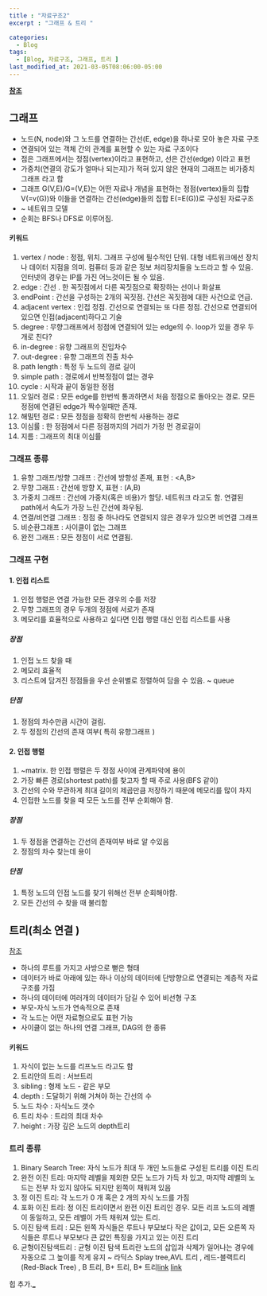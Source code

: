 ```yaml
---
title : "자료구조2"
excerpt : "그래프 & 트리 "

categories:
  - Blog
tags:
  - [Blog, 자료구조, 그래프, 트리 ]
last_modified_at: 2021-03-05T08:06:00-05:00
---
```



[**참조**](https://gmlwjd9405.github.io/2018/08/13/data-structure-graph.html)
## 그래프


* 노드(N, node)와 그 노드를 연결하는 간선(E, edge)을 하나로 모아 놓은 자료 구조
* 연결되어 있는 객체 간의 관계를 표현할 수 있는 자료 구조이다
* 점은 그래프에서는 정점(vertex)이라고 표현하고, 선은 간선(edge) 이라고 표현
* 가중치(연결의 강도가 얼마나 되는지)가 적혀 있지 않은 현재의 그래프는 비가중치 그래프 라고 함
* 그래프 G(V,E)/G=(V,E)는 어떤 자료나 개념을 표현하는 정점(vertex)들의 집합 V(=v(G))와 이들을 연결하는 간선(edge)들의 집합 E(=E(G))로 구성된 자료구조
* ~ 네트워크 모델
* 순회는 BFS나 DFS로 이루어짐. 

#### 키워드

1. vertex / node : 정점, 위치. 그래프 구성에 필수적인 단위. 대형 네트워크에선 장치나 데이터 지점을 의미. 컴퓨터 등과 같은 정보  처리장치들을 노드라고 할 수 있음. 인터넷의 경우는 IP를 가진 어느것이든 될 수 있음. 
2. edge : 간선 . 한 꼭짓점에서 다른 꼭짓점으로 확장하는 선이나 화살표
3. endPoint : 간선을 구성하는 2개의 꼭짓점. 간선은 꼭짓점에 대한 사건으로 언급. 
3. adjacent vertex : 인접 정점. 간선으로 연결되는 또 다른 정점. 간선으로 연결되어 있으면 인접(adjacent)하다고 기술
4. degree : 무향그래프에서 정점에 연결되어 있는 edge의 수. loop가 있을 경우 두개로 친다?
5. in-degree : 유향 그래프의 진입차수
6. out-degree : 유향 그래프의 진출 차수
7. path length : 특정 두 노드의 경로 길이
8. simple path : 경로에서 반복정점이 없는 경우
9. cycle : 시작과 끝이 동일한 정점
10. 오일러 경로 : 모든 edge를 한번씩 통과하면서 처음 정점으로 돌아오는 경로. 모든 정점에 연결된 edge가 짝수일때만 존재.
11. 해밀턴 경로 : 모든 정점을 정확히 한번씩 사용하는 경로
12. 이심률 : 한 정점에서 다른 정점까지의 거리가 가정 먼 경로길이
13. 지름 : 그래프의 최대 이심률

### 그래프 종류 

1. 유향 그래프/방향 그래프 : 간선에 방향성 존재, 표현 : <A,B>
2. 무향 그래프 : 간선에 방향 X, 표현 : (A,B)
3. 가중치 그래프 : 간선에 가중치(혹은 비용)가 할당. 네트워크 라고도 함. 연결된 path에서 속도가 가장 느린 간선에 좌우됨.
4. 연결/비연결 그래프 : 정점 중 하나라도 연결되지 않은 경우가 있으면 비연결 그래프
5. 비순환그래프 : 사이클이 없는 그래프
6. 완전 그래프 : 모든 정점이 서로 연결됨. 

### 그래프 구현

#### 1. 인접 리스트 

1. 인접 행렬은 연결 가능한 모든 경우의 수를 저장
2. 무향 그래프의 경우 두개의 정점에 서로가 존재
3. 메모리를 효율적으로 사용하고 싶다면 인접 행렬 대신 인접 리스트를 사용

##### 장점 
1. 인접 노드 찾을 때
2. 메모리 효율적
3. 리스트에 담겨진 정점들을 우선 순위별로 정렬하여 담을 수 있음. ~ queue

##### 단점

1. 정점의 차수만큼 시간이 걸림.
2. 두 정점의 간선의 존재 여부( 특히 유향그래프 )



#### 2. 인접 행렬

1. ~matrix. 한 인접 행렬은 두 정점 사이에 관계파악에 용이 
2. 가장 빠른 경로(shortest path)를 찾고자 할 때 주로 사용(BFS 같이)
3. 간선의 수와 무관하게 최대 길이의 제곱만큼 저장하기 때문에 메모리를 많이 차지
4. 인접한 노드를 찾을 때 모든 노드를 전부 순회해야 함.


##### 장점
1. 두 정점을 연결하는 간선의 존재여부 바로 알 수있음
2. 정점의 차수 찾는데 용이

##### 단점

1. 특정 노드의 인접 노드를 찾기 위해선 전부 순회해야함.
2. 모든 간선의 수 찾을 때 불리함 



## 트리(최소 연결 )
[참조](https://gmlwjd9405.github.io/2018/08/12/data-structure-tree.html)

* 하나의 루트를 가지고 사방으로 뻗은 형태
* 데이터가 바로 아래에 있는 하나 이상의 데이터에 단방향으로 연결되는 계층적 자료구조를 가짐
* 하나의 데이터에 여러개의 데이터가 담길 수 있어 비선형 구조
* 부모-자식 노드가 연속적으로 존재
* 각 노드는 어떤 자료형으로도 표현 가능
* 사이클이 없는 하나의 연결 그래프, DAG의 한 종류

#### 키워드

1. 자식이 없는 노드를 리프노드 라고도 함
2. 트리안의 트리 : 서브트리
3. sibling : 형제 노드 - 같은 부모
4. depth : 도달하기 위해 거쳐야 하는 간선의 수
5. 노드 차수 : 자식노드 갯수
6. 트리 차수 : 트리의 최대 차수
7. height : 가장 깊은 노드의 depth트리

### 트리 종류

1. Binary Search Tree: 자식 노드가 최대 두 개인 노드들로 구성된 트리를 이진 트리
2. 완전 이진 트리: 마지막 레벨을 제외한 모든 노드가 가득 차 있고, 마지막 레벨의 노드는 전부 차 있지 않아도 되지만 왼쪽이 채워져 있음
3. 정 이진 트리: 각 노드가 0 개 혹은 2 개의 자식 노드를 가짐
4. 포화 이진 트리: 정 이진 트리이면서 완전 이진 트리인 경우. 모든 리프 노드의 레벨이 동일하고, 모든 레벨이 가득 채워져 있는 트리. 
5. 이진 탐색 트리 : 모든 왼쪽 자식들은 루트나 부모보다 작은 값이고, 모든 오른쪽 자식들은 루트나 부모보다 큰 값인 특징을 가지고 있는 이진 트리
6. 균형이진탐색트리 : 균형 이진 탐색 트리란  노드의 삽입과 삭제가 일어나는 경우에 자동으로 그 높이를 작게 유지 ~ 라딕스 Splay tree,AVL 트리 , 레드-블랙트리(Red-Black Tree) , B 트리, B+ 트리, B* 트리[link](https://jackpot53.tistory.com/17) [link](http://www.secmem.org/blog/2019/05/09/%ED%8A%B8%EB%A6%AC%EC%9D%98-%EC%A2%85%EB%A5%98%EC%99%80-%EC%9D%B4%ED%95%B4/)


힙 추가.[_](https://gmlwjd9405.github.io/2018/05/10/data-structure-heap.html)